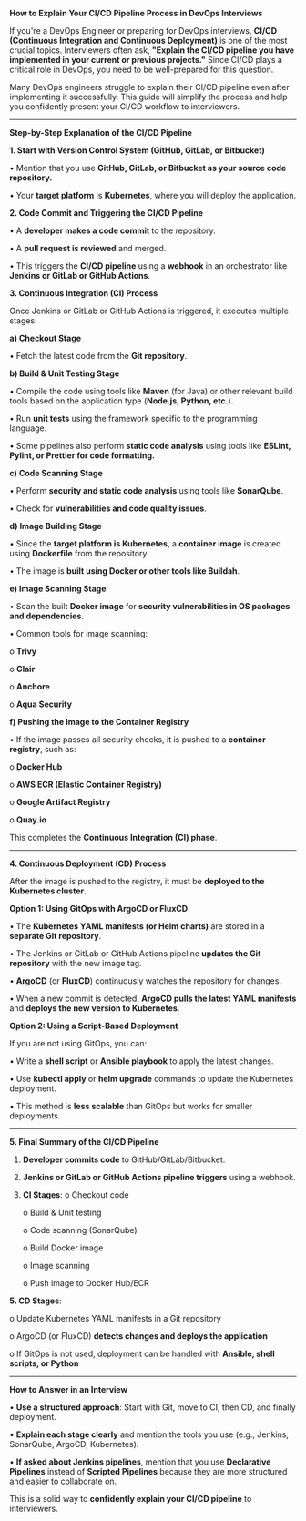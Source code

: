 **How to Explain Your CI/CD Pipeline Process in DevOps Interviews**

If you're a DevOps Engineer or preparing for DevOps interviews, **CI/CD (Continuous Integration and Continuous Deployment)** is one of the most crucial topics. Interviewers often ask, **"Explain the CI/CD pipeline you have implemented in your current or previous projects."** Since CI/CD plays a critical role in DevOps, you need to be well-prepared for this question.

Many DevOps engineers struggle to explain their CI/CD pipeline even after implementing it successfully. This guide will simplify the process and help you confidently present your CI/CD workflow to interviewers.

---

**Step-by-Step Explanation of the CI/CD Pipeline**

**1. Start with Version Control System (GitHub, GitLab, or Bitbucket)**

•	Mention that you use **GitHub, GitLab, or Bitbucket as your source code repository.**

•	Your **target platform** is **Kubernetes**, where you will deploy the application.

**2. Code Commit and Triggering the CI/CD Pipeline**

•	A **developer makes a code commit** to the repository.

•	A **pull request is reviewed** and merged.

•	This triggers the **CI/CD pipeline** using a **webhook** in an orchestrator like **Jenkins or GitLab or GitHub Actions**.

**3. Continuous Integration (CI) Process**

Once Jenkins or GitLab or GitHub Actions is triggered, it executes multiple stages:

**a) Checkout Stage**

•	Fetch the latest code from the **Git repository**.

**b) Build & Unit Testing Stage**

•	Compile the code using tools like **Maven** (for Java) or other relevant build tools based on the application type (**Node.js, Python, etc.**).

•	Run **unit tests** using the framework specific to the programming language.

•	Some pipelines also perform **static code analysis** using tools like **ESLint, Pylint, or Prettier for code formatting.**

**c) Code Scanning Stage**

•	Perform **security and static code analysis** using tools like **SonarQube**.

•	Check for **vulnerabilities and code quality issues**.

**d) Image Building Stage**

•	Since the **target platform is Kubernetes**, a **container image** is created using **Dockerfile** from the repository.

•	The image is **built using Docker or other tools like Buildah**.

**e) Image Scanning Stage**

•	Scan the built **Docker image** for **security vulnerabilities in OS packages and dependencies**.

•	Common tools for image scanning:

o	**Trivy**

o	**Clair**

o	**Anchore**

o	**Aqua Security**

**f) Pushing the Image to the Container Registry**

•	If the image passes all security checks, it is pushed to a **container registry**, such as:

o	**Docker Hub**

o	**AWS ECR (Elastic Container Registry)**

o	**Google Artifact Registry**

o	**Quay.io**

This completes the **Continuous Integration (CI) phase**.

---

**4. Continuous Deployment (CD) Process**

After the image is pushed to the registry, it must be **deployed to the Kubernetes cluster**.

**Option 1: Using GitOps with ArgoCD or FluxCD**

•	The **Kubernetes YAML manifests (or Helm charts)** are stored in a **separate Git repository**.

•	The Jenkins or GitLab or GitHub Actions pipeline **updates the Git repository** with the new image tag.

•	**ArgoCD** (or **FluxCD**) continuously watches the repository for changes.

•	When a new commit is detected, **ArgoCD pulls the latest YAML manifests** and **deploys the new version to Kubernetes**.

**Option 2: Using a Script-Based Deployment**

If you are not using GitOps, you can:

•	Write a **shell script** or **Ansible playbook** to apply the latest changes.

•	Use **kubectl apply** or **helm upgrade** commands to update the Kubernetes deployment.

•	This method is **less scalable** than GitOps but works for smaller deployments.

---

**5. Final Summary of the CI/CD Pipeline**

1.	**Developer commits code** to GitHub/GitLab/Bitbucket.
  
2.	**Jenkins or GitLab or GitHub Actions pipeline triggers** using a webhook.

3.	**CI Stages**:
      o	Checkout code

      o	Build & Unit testing

      o	Code scanning (SonarQube)

      o	Build Docker image

      o	Image scanning

      o	Push image to Docker Hub/ECR

**5.	CD Stages**:

  o	Update Kubernetes YAML manifests in a Git repository
      
  o	ArgoCD (or FluxCD) **detects changes and deploys the application**
      
  o	If GitOps is not used, deployment can be handled with **Ansible, shell scripts, or Python**

---

**How to Answer in an Interview**

•	**Use a structured approach**: Start with Git, move to CI, then CD, and finally deployment.

•	**Explain each stage clearly** and mention the tools you use (e.g., Jenkins, SonarQube, ArgoCD, Kubernetes).

•	**If asked about Jenkins pipelines**, mention that you use **Declarative Pipelines** instead of **Scripted Pipelines** because they are more structured and easier to collaborate on.

This is a solid way to **confidently explain your CI/CD pipeline** to interviewers.
